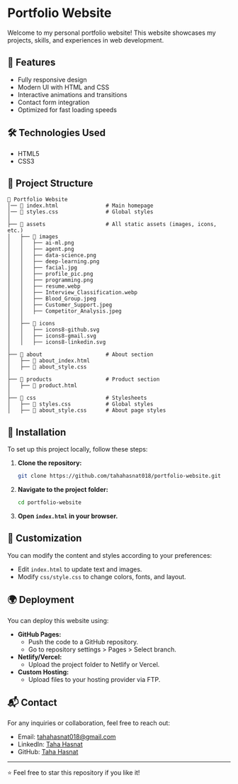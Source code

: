 # Portfolio Website

Welcome to my personal portfolio website! This website showcases my projects, skills, and experiences in web development.

## 🚀 Features
- Fully responsive design
- Modern UI with HTML and CSS
- Interactive animations and transitions
- Contact form integration
- Optimized for fast loading speeds

## 🛠️ Technologies Used
- HTML5
- CSS3

## 📂 Project Structure
```
📁 Portfolio Website
│── 📜 index.html               # Main homepage
│── 📜 styles.css               # Global styles
│
├── 📁 assets                   # All static assets (images, icons, etc.)
│   ├── 📁 images
│   │   ├── ai-ml.png
│   │   ├── agent.png
│   │   ├── data-science.png
│   │   ├── deep-learning.png
│   │   ├── facial.jpg
│   │   ├── profile_pic.png
│   │   ├── programming.png
│   │   ├── resume.webp
│   │   ├── Interview_Classification.webp
│   │   ├── Blood_Group.jpeg
│   │   ├── Customer_Support.jpeg
│   │   ├── Competitor_Analysis.jpeg
│   │
│   ├── 📁 icons
│   │   ├── icons8-github.svg
│   │   ├── icons8-gmail.svg
│   │   ├── icons8-linkedin.svg
│
├── 📁 about                    # About section
│   ├── 📜 about_index.html
│   ├── 📜 about_style.css
│
├── 📁 products                 # Product section
│   ├── 📜 product.html
│
├── 📁 css                      # Stylesheets
│   ├── 📜 styles.css           # Global styles
│   ├── 📜 about_style.css      # About page styles
```

## 🔧 Installation
To set up this project locally, follow these steps:

1. **Clone the repository:**
   ```sh
   git clone https://github.com/tahahasnat018/portfolio-website.git
   ```
2. **Navigate to the project folder:**
   ```sh
   cd portfolio-website
   ```
3. **Open `index.html` in your browser.**

## 🎨 Customization
You can modify the content and styles according to your preferences:
- Edit `index.html` to update text and images.
- Modify `css/style.css` to change colors, fonts, and layout.

## 🌍 Deployment
You can deploy this website using:
- **GitHub Pages:**
  - Push the code to a GitHub repository.
  - Go to repository settings > Pages > Select branch.
- **Netlify/Vercel:**
  - Upload the project folder to Netlify or Vercel.
- **Custom Hosting:**
  - Upload files to your hosting provider via FTP.

## 📬 Contact
For any inquiries or collaboration, feel free to reach out:
- Email: tahahasnat018@gmail.com
- LinkedIn: [Taha Hasnat](https://www.linkedin.com/in/taha-hasnat-0597ab187/)
- GitHub: [Taha Hasnat](https://github.com/tahahasnat018)

---
⭐ Feel free to star this repository if you like it!
